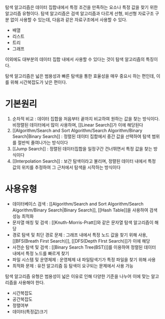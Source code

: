 탐색 알고리즘은 데이터 집합내에서 특정 조건을 만족하는 요소나 특정 값을 찾기 위한 알고리즘 유형이다. 탐색 알고리즘은 검색 알고리즘과 다르게 선형, 비선형 자료구조 구분 없이 사용할 수 있는데, 다음과 같은 자료구조에서 사용할 수 있다.

- 배열
- 리스트
- 트리
- 그래프

이외에도 대부분의 데이터 집합 내에서 사용할 수 있다는 것이 탐색 알고리즘의 특징이다.

탐색 알고리즘은 넓은 범용성과 빠른 탐색을 통한 효율성을 매우 중요시 하는 편인데, 이를 위해 시간복잡도가 낮은 편이다.

# 기본원리
1. 순차적 비교 : 데이터 집합을 처음부터 끝까지 비교하여 원하는 값을 찾는 방식이다. 비정렬된 데이터에서 많이 사용하며, [[Linear Search]]가 이에 해당된다
2. [[Algorithm/Search and Sort Algorithm/Search Algorithm/Binary Search|Binary Search]] : 정렬된 데이터 집합에서 중간 값을 선택하여 탐색 범위를 절반씩 줄여나가는 방식이다
3. [[Jump Search]] : 정렬된 데이터집합을 일정구간 건너뛰면서 특정 값을 찾는 방식이다
4. [[Interpolation Search]] : 보간 탐색이라고 불리며, 정렬된 데이터 내에서 특정 값의 위치를 추정하여 그 근처에서 탐색을 시작하는 방식이다


# 사용유형
- 데이터베이스 검색 : [[Algorithm/Search and Sort Algorithm/Search Algorithm/Binary Search|Binary Search]], [[Hash Table]]을 사용하여 검색 성능 최적화
- 문자열 매칭 및 검색 : [[Knuth-Morris-Pratt]]와 같은 문자열 탐색 알고리즘이 해당
- 경로 탐색 및 최단 경로 문제 : 그래프 내에서 특정 노드 값을 찾기 위해 사용, [[BFS(Breath First Search)]], [[DFS(Depth FIrst Search)]]가 이에 해당
- 사전순 탐색 및 검색 : [[Binary Search Tree(BST)]]를 이용하여 정렬된 데이터 내에서 특정 노드를 빠르게 찾기
- 파일 시스템 및 운영체제 : 운영체제 내 파일탐색기가 특정 파일을 찾기 위해 사용
- 최적화 문제 : 유전 알고리즘 등 탐색이 요구되는 문제에서 사용 가능

탐색 알고리즘 유형은 범용성이 넓은 이유로 인해 다양한 기준을 나누어 이에 맞는 알고리즘을 사용해야 한다.

- 시간복잡도
- 공간복잡도
- 정렬여부
- 데이터(특정값)크기


